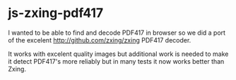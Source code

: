 # js-zxing-pdf417
I wanted to be able to find and decode PDF417 in browser so we did a port of the excelent http://github.com/zxing/zxing PDF417 decoder.

It works with excelent quality images but additional work is needed to make it detect PDF417's more reliably but in many tests it now works better than Zxing.
